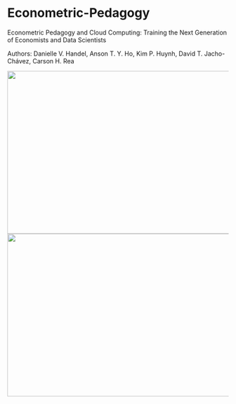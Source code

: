 # Econometric-Pedagogy
 Econometric Pedagogy and Cloud Computing: Training the Next Generation of Economists and Data Scientists
 
 Authors: Danielle V. Handel, Anson T. Y. Ho, Kim P. Huynh, David T. Jacho-Chávez, Carson H. Rea


<img src="https://github.com/daniellehandel/Econometric-Pedagogy/blob/master/img/1_nav_to_console_.gif" width="800" height="370" />

<img src="https://github.com/daniellehandel/Econometric-Pedagogy/blob/master/img/2_start_instance.gif" width="800" height="370" />
